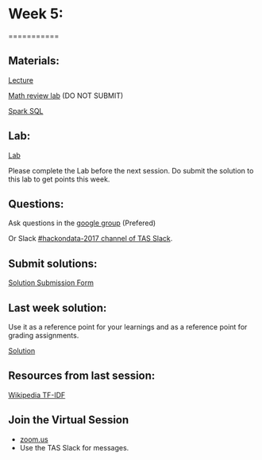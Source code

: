 # Week 5:
===========

## Materials:

[Lecture](https://databricks-prod-cloudfront.cloud.databricks.com/public/4027ec902e239c93eaaa8714f173bcfc/2799933550853697/4425269662238543/2202577924924539/latest.html)  

[Math review lab](https://databricks-prod-cloudfront.cloud.databricks.com/public/4027ec902e239c93eaaa8714f173bcfc/2799933550853697/1070943937512347/2202577924924539/latest.html) (DO NOT SUBMIT)

[Spark SQL](https://spark.apache.org/docs/latest/sql-programming-guide.html#running-sql-queries-programmatically)


## Lab:
[Lab](https://databricks-prod-cloudfront.cloud.databricks.com/public/4027ec902e239c93eaaa8714f173bcfc/2799933550853697/2823893187441060/2202577924924539/latest.html)

Please complete the Lab before the next session. Do submit the solution to this lab to get points this week.

## Questions:
Ask questions in the [google group](https://groups.google.com/forum/#!forum/hackondata) (Prefered)

Or Slack [#hackondata-2017 channel of TAS Slack](https://torontoapachespark.slack.com/messages/hackondata-2017/).


## Submit solutions:
[Solution Submission Form](https://docs.google.com/forms/d/e/1FAIpQLSdZ8DMhSUdHCMVm6XOjrhTtf0iN354ohUtMaAgfkFtvS8BKsg/viewform?usp=pp_url&entry.1832457022&entry.296985269&entry.242371632=5)

## Last week solution:
Use it as a reference point for your learnings and as a reference point for grading assignments.

[Solution](https://databricks-prod-cloudfront.cloud.databricks.com/public/4027ec902e239c93eaaa8714f173bcfc/2799933550853697/2333189179659608/2202577924924539/latest.html)

## Resources from last session:

[Wikipedia TF-IDF](https://en.wikipedia.org/wiki/Tf%E2%80%93idf)


## Join the Virtual Session
- [zoom.us](https://zoom.us/j/558311905?pwd=7KDJdpU_dNA) 
- Use the TAS Slack for messages.
